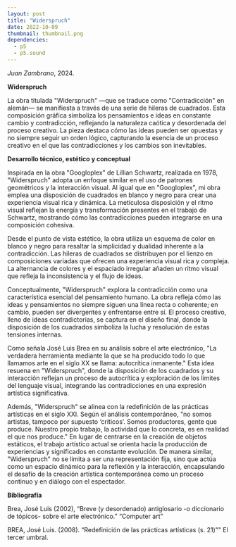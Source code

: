 ```yaml
---
layout: post
title: "Widerspruch"
date: 2022-10-09
thumbnail: thumbnail.png
dependencies:
  - p5
  - p5.sound
---
```


<div id="div-sketch">
  <script type="text/javascript" src="sketch.js"></script>
</div>

_Juan Zambrano_, 2024.

**Widerspruch**

La obra titulada "Widerspruch" —que se traduce como "Contradicción" en alemán— se manifiesta a través de una serie de hileras de cuadrados. Esta composición gráfica simboliza los pensamientos e ideas en constante cambio y contradicción, reflejando la naturaleza caótica y desordenada del proceso creativo. La pieza destaca cómo las ideas pueden ser opuestas y no siempre seguir un orden lógico, capturando la esencia de un proceso creativo en el que las contradicciones y los cambios son inevitables. 

**Desarrollo técnico, estético y conceptual**

Inspirada en la obra "Googloplex" de Lillian Schwartz, realizada en 1978, "Widerspruch" adopta un enfoque similar en el uso de patrones geométricos y la interacción visual. Al igual que en "Googloplex", mi obra emplea una disposición de cuadrados en blanco y negro para crear una experiencia visual rica y dinámica. La meticulosa disposición y el ritmo visual reflejan la energía y transformación presentes en el trabajo de Schwartz, mostrando cómo las contradicciones pueden integrarse en una composición cohesiva. 

Desde el punto de vista estético, la obra utiliza un esquema de color en blanco y negro para resaltar la simplicidad y dualidad inherente a la contradicción. Las hileras de cuadrados se distribuyen por el lienzo en composiciones variadas que ofrecen una experiencia visual rica y compleja. La alternancia de colores y el espaciado irregular añaden un ritmo visual que refleja la inconsistencia y el flujo de ideas. 

Conceptualmente, "Widerspruch" explora la contradicción como una característica esencial del pensamiento humano. La obra refleja cómo las ideas y pensamientos no siempre siguen una línea recta o coherente; en cambio, pueden ser divergentes y enfrentarse entre sí. El proceso creativo, lleno de ideas contradictorias, se captura en el diseño final, donde la disposición de los cuadrados simboliza la lucha y resolución de estas tensiones internas. 

Como señala José Luis Brea en su análisis sobre el arte electrónico, "La verdadera herramienta mediante la que se ha producido todo lo que llamamos arte en el siglo XX se llama: autocrítica inmanente." Esta idea resuena en "Widerspruch", donde la disposición de los cuadrados y su interacción reflejan un proceso de autocrítica y exploración de los límites del lenguaje visual, integrando las contradicciones en una expresión artística significativa. 

Además, "Widerspruch" se alinea con la redefinición de las prácticas artísticas en el siglo XXI. Según el análisis contemporáneo, "no somos artistas, tampoco por supuesto ‘críticos’. Somos productores, gente que produce. Nuestro propio trabajo, la actividad que lo concreta, es en realidad el que nos produce." En lugar de centrarse en la creación de objetos estáticos, el trabajo artístico actual se orienta hacia la producción de experiencias y significados en constante evolución. De manera similar, "Widerspruch" no se limita a ser una representación fija, sino que actúa como un espacio dinámico para la reflexión y la interacción, encapsulando el desafío de la creación artística contemporánea como un proceso continuo y en diálogo con el espectador.

**Bibliografía**

Brea, José Luis (2002), “Breve (y desordenado) antiglosario -o diccionario de tópicos- sobre el arte electrónico.” “Computer art”

BREA, José Luis. (2008). “Redefinición de las prácticas artísticas (s. 21)"" El tercer umbral. 
